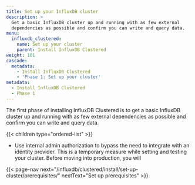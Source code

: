 ```yaml
---
title: Set up your InfluxDB cluster
description: >
  Get a basic InfluxDB cluster up and running with as few external
  dependencies as possible and confirm you can write and query data.
menu:
  influxdb_clustered:
    name: Set up your cluster
    parent: Install InfluxDB Clustered
weight: 101
cascade:
  metadata:
    - Install InfluxDB Clustered
    - 'Phase 1: Set up your cluster'
metadata:
  - Install InfluxDB Clustered
  - Phase 1
---
```


The first phase of installing InfluxDB Clustered is to get a basic InfluxDB
cluster up and running with as few external dependencies as possible and confirm
you can write and query data.

{{< children type="ordered-list" >}}


- Use internal admin authorization to bypass the need to integrate with an
  identity provider. This is a temporary measure while setting and testing your
  cluster. Before moving into production, you will

{{< page-nav next="/influxdb/clustered/install/set-up-cluster/prerequisites/" nextText="Set up prerequisites" >}}
